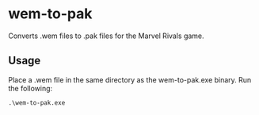 # wem-to-pak

Converts .wem files to .pak files for the Marvel Rivals game.

## Usage

Place a .wem file in the same directory as the wem-to-pak.exe binary.
Run the following:

```console
.\wem-to-pak.exe
```
